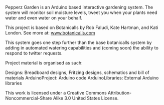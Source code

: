 Pepperz Garden is an Arduino based interactive gardening system. The system will monitor soil moisture levels, tweet you when your plants need water and even water on your behalf.

This project is based on Botanicalls by Rob Faludi, Kate Hartman, and Kati London. See more at: www.botanicalls.com

This system goes one step further than the base botanicalls system by adding in automated watering capabilities and (coming soon) the ability to respond to twitter requests.

Project material is organised as such:

Designs: Breadboard designs, Fritzing designs, schematics and bill of materials
ArduinoProject: Arduino code
ArduinoLibraries: External Arduino libraries


This work is licensed under a Creative Commons Attribution-Noncommercial-Share Alike 3.0 United States License.
